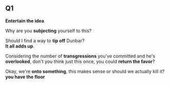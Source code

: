 
## Q1 

**Entertain the idea**

Why are you **subjecting** yourself to this?   

Should I find a way to **tip off** Dunbar?   
**It all adds up**.  

Considering the number of **transgressions** you've committed and he's **overlooked**, don't you think just this once, you could **return the favor**?  

Okay, we're **onto something**, this makes sense or should we actually kill it?  
**you have the floor**  

